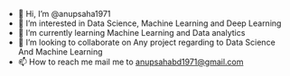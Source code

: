 - 👋 Hi, I’m @anupsaha1971
- 👀 I’m interested in Data Science, Machine Learning and Deep Learning
- 🌱 I’m currently learning Machine Learning and Data analytics
- 💞️ I’m looking to collaborate on Any project regarding to Data Science And Machine Learning 
- 📫 How to reach me mail me to anupsahabd1971@gmail.com

<!---
anupsaha1971/anupsaha1971 is a ✨ special ✨ repository because its `README.md` (this file) appears on your GitHub profile.
You can click the Preview link to take a look at your changes.
--->
